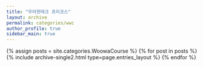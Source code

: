 ```yaml
---
title: "우아한테크 프리코스"
layout: archive
permalink: categories/wwc
author_profile: true
sidebar_main: true
---
```


{% assign posts = site.categories.WoowaCourse %}
{% for post in posts %} {% include archive-single2.html type=page.entries_layout %} {% endfor %}
